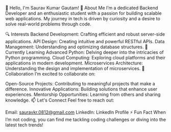 👋 Hello, I'm Saurav Kumar Gautam!
🚀 About Me
I’m a dedicated Backend Developer and an enthusiastic student with a passion for building scalable web applications. My journey in tech is driven by curiosity and a desire to solve real-world problems through code.

🔍 Interests
Backend Development: Crafting efficient and robust server-side applications.
API Design: Creating intuitive and powerful RESTful APIs.
Data Management: Understanding and optimizing database structures.
🌱 Currently Learning
Advanced Python: Delving deeper into the intricacies of Python programming.
Cloud Computing: Exploring cloud platforms and their applications in modern development.
Microservices Architecture: Understanding the design and implementation of microservices.
🤝 Collaboration
I’m excited to collaborate on:

Open-Source Projects: Contributing to meaningful projects that make a difference.
Innovative Applications: Building solutions that enhance user experiences.
Mentorship Opportunities: Learning from others and sharing knowledge.
📫 Let's Connect
Feel free to reach out:

Email: sauravkr.0812@gmail.com
LinkedIn: LinkedIn Profile
⚡ Fun Fact
When I’m not coding, you can find me tackling coding challenges or diving into the latest tech trends!
<!---
sauravkrgautam/sauravkrgautam is a ✨ special ✨ repository because its `README.md` (this file) appears on your GitHub profile.
You can click the Preview link to take a look at your changes.
--->
